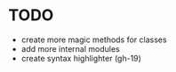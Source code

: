 # TODO

- create more magic methods for classes
- add more internal modules
- create syntax highlighter (gh-19)
